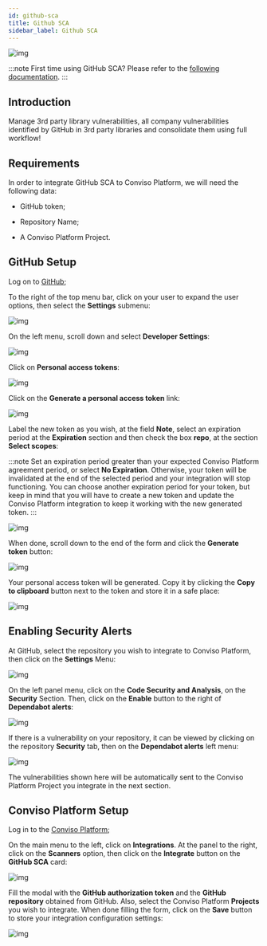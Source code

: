 ```yaml
---
id: github-sca
title: Github SCA
sidebar_label: Github SCA
---
```


<div style={{textAlign: 'center'}}>

![img](../../static/img/github-sca.png)

</div>

:::note
First time using GitHub SCA? Please refer to the [following documentation](https://docs.github.com/en/code-security/code-scanning/automatically-scanning-your-code-for-vulnerabilities-and-errors/configuring-code-scanning).
:::

## Introduction

Manage 3rd party library vulnerabilities, all company vulnerabilities identified by GitHub in 3rd party libraries and consolidate them using full workflow!

## Requirements

In order to integrate GitHub SCA to Conviso Platform, we will need the following data:

- GitHub token;

- Repository Name;

- A Conviso Platform Project.

## GitHub Setup

Log on to [GitHub](https://github.com/);

To the right of the top menu bar, click on your user to expand the user options, then select the **Settings** submenu:

<div style={{textAlign: 'center'}}>

![img](../../static/img/github-sca-img1.png)

</div>

On the left menu, scroll down and select **Developer Settings**:

<div style={{textAlign: 'center'}}>

![img](../../static/img/github-sca-img2.png)

</div>

Click on **Personal access tokens**:

<div style={{textAlign: 'center'}}>

![img](../../static/img/github-sca-img3.png)

</div>

Click on the **Generate a personal access token** link:

<div style={{textAlign: 'center'}}>

![img](../../static/img/github-sca-img4.png)

</div>

Label the new token as you wish, at the field **Note**, select an expiration period at the **Expiration** section and then check the box **repo**, at the section **Select scopes**:

:::note
Set an expiration period greater than your expected Conviso Platform agreement period, or select **No Expiration**. Otherwise, your token will be invalidated at the end of the selected period and your integration will stop functioning. You can choose another expiration period for your token, but keep in mind that you will have to create a new token and update the Conviso Platform integration to keep it working with the new generated token.
:::

<div style={{textAlign: 'center'}}>

![img](../../static/img/github-sca-img5.png)

</div>

When done, scroll down to the end of the form and click the **Generate token** button:

<div style={{textAlign: 'center'}}>

![img](../../static/img/github-sca-img6.png)

</div>

Your personal access token will be generated. Copy it by clicking the **Copy to clipboard** button next to the token and store it in a safe place:

<div style={{textAlign: 'center'}}>

![img](../../static/img/github-sca-img7.png)

</div>

## Enabling Security Alerts

At GitHub, select the repository you wish to integrate to Conviso Platform, then click on the **Settings** Menu:

<div style={{textAlign: 'center'}}>

![img](../../static/img/github-sca-img10.png)

</div>

On the left panel menu, click on the **Code Security and Analysis**, on the **Security** Section. Then, click on the **Enable** button to the right of **Dependabot alerts**: 

<div style={{textAlign: 'center'}}>

![img](../../static/img/github-sca-img11.png)

</div>

If there is a vulnerability on your repository, it can be viewed by clicking on the repository **Security** tab, then on the **Dependabot alerts** left menu:

<div style={{textAlign: 'center'}}>

![img](../../static/img/github-sca-img12.png)

</div>

The vulnerabilities shown here will be automatically sent to the Conviso Platform Project you integrate in the next section.

## Conviso Platform Setup

Log in to the [Conviso Platform](https://app.convisoappsec.com);

On the main menu to the left, click on **Integrations**. At the panel to the right, click on the **Scanners** option, then click on the **Integrate** button on the **GitHub SCA** card:

<div style={{textAlign: 'center'}}>

![img](../../static/img/github-sca-img8.png)

</div>

Fill the modal with the **GitHub authorization token** and the **GitHub repository** obtained from GitHub. Also, select the Conviso Platform **Projects** you wish to integrate. When done filling the form, click on the **Save** button to store your integration configuration settings:

<div style={{textAlign: 'center'}}>

![img](../../static/img/github-sca-img9.png)

</div>